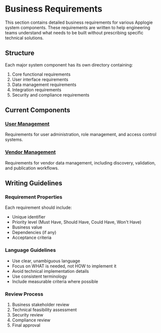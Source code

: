 # Business Requirements

This section contains detailed business requirements for various Applogie system components. These requirements are written to help engineering teams understand what needs to be built without prescribing specific technical solutions.

## Structure

Each major system component has its own directory containing:
1. Core functional requirements
2. User interface requirements
3. Data management requirements
4. Integration requirements
5. Security and compliance requirements

## Current Components

### [User Management](./user-management/)
Requirements for user administration, role management, and access control systems.

### [Vendor Management](./vendor-management/)
Requirements for vendor data management, including discovery, validation, and publication workflows.

## Writing Guidelines

### Requirement Properties
Each requirement should include:
- Unique identifier
- Priority level (Must Have, Should Have, Could Have, Won't Have)
- Business value
- Dependencies (if any)
- Acceptance criteria

### Language Guidelines
- Use clear, unambiguous language
- Focus on WHAT is needed, not HOW to implement it
- Avoid technical implementation details
- Use consistent terminology
- Include measurable criteria where possible

### Review Process
1. Business stakeholder review
2. Technical feasibility assessment
3. Security review
4. Compliance review
5. Final approval
